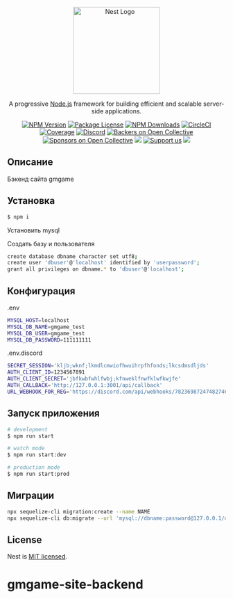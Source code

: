 <p align="center">
  <a href="http://nestjs.com/" target="blank"><img src="https://nestjs.com/img/logo-small.svg" width="200" alt="Nest Logo" /></a>
</p>

[circleci-image]: https://img.shields.io/circleci/build/github/nestjs/nest/master?token=abc123def456
[circleci-url]: https://circleci.com/gh/nestjs/nest

  <p align="center">A progressive <a href="http://nodejs.org" target="_blank">Node.js</a> framework for building efficient and scalable server-side applications.</p>
    <p align="center">
<a href="https://www.npmjs.com/~nestjscore" target="_blank"><img src="https://img.shields.io/npm/v/@nestjs/core.svg" alt="NPM Version" /></a>
<a href="https://www.npmjs.com/~nestjscore" target="_blank"><img src="https://img.shields.io/npm/l/@nestjs/core.svg" alt="Package License" /></a>
<a href="https://www.npmjs.com/~nestjscore" target="_blank"><img src="https://img.shields.io/npm/dm/@nestjs/common.svg" alt="NPM Downloads" /></a>
<a href="https://circleci.com/gh/nestjs/nest" target="_blank"><img src="https://img.shields.io/circleci/build/github/nestjs/nest/master" alt="CircleCI" /></a>
<a href="https://coveralls.io/github/nestjs/nest?branch=master" target="_blank"><img src="https://coveralls.io/repos/github/nestjs/nest/badge.svg?branch=master#9" alt="Coverage" /></a>
<a href="https://discord.gg/G7Qnnhy" target="_blank"><img src="https://img.shields.io/badge/discord-online-brightgreen.svg" alt="Discord"/></a>
<a href="https://opencollective.com/nest#backer" target="_blank"><img src="https://opencollective.com/nest/backers/badge.svg" alt="Backers on Open Collective" /></a>
<a href="https://opencollective.com/nest#sponsor" target="_blank"><img src="https://opencollective.com/nest/sponsors/badge.svg" alt="Sponsors on Open Collective" /></a>
  <a href="https://paypal.me/kamilmysliwiec" target="_blank"><img src="https://img.shields.io/badge/Donate-PayPal-ff3f59.svg"/></a>
    <a href="https://opencollective.com/nest#sponsor"  target="_blank"><img src="https://img.shields.io/badge/Support%20us-Open%20Collective-41B883.svg" alt="Support us"></a>
  <a href="https://twitter.com/nestframework" target="_blank"><img src="https://img.shields.io/twitter/follow/nestframework.svg?style=social&label=Follow"></a>
</p>
  <!--[![Backers on Open Collective](https://opencollective.com/nest/backers/badge.svg)](https://opencollective.com/nest#backer)
  [![Sponsors on Open Collective](https://opencollective.com/nest/sponsors/badge.svg)](https://opencollective.com/nest#sponsor)-->

## Описание 

Бэкенд сайта gmgame

## Установка

```bash
$ npm i
```

Установить mysql

Создать базу и пользователя
```bash
create database dbname character set utf8;
create user 'dbuser'@'localhost' identified by 'userpassword';
grant all privileges on dbname.* to 'dbuser'@'localhost';
```

## Конфигурация

.env
```bash
MYSQL_HOST=localhost
MYSQL_DB_NAME=gmgame_test
MYSQL_DB_USER=gmgame_test
MYSQL_DB_PASSWORD=111111111
```

.env.discord
```bash
SECRET_SESSION='kljb;wknf;lkmdlcmwiofhwuihrpfhfonds;lkcsdmsdljds'
AUTH_CLIENT_ID=1234567891
AUTH_CLIENT_SECRET='jbfkwbfwhlfwbj;kfnweklfnwfklwfkwjfe'
AUTH_CALLBACK='http://127.0.0.1:3001/api/callback'
URL_WEBHOOK_FOR_REG='https://discord.com/api/webhooks/7823698724748274624/jblkjebkgjnrg;ernjkerlvblerjhvjejkrververvr'
```

## Запуск приложения

```bash
# development
$ npm run start

# watch mode
$ npm run start:dev

# production mode
$ npm run start:prod
```

## Миграции

```bash
npx sequelize-cli migration:create --name NAME
npx sequelize-cli db:migrate --url 'mysql://dbname:password@127.0.0.1/dbuser'
```

## License

Nest is [MIT licensed](LICENSE).
# gmgame-site-backend
